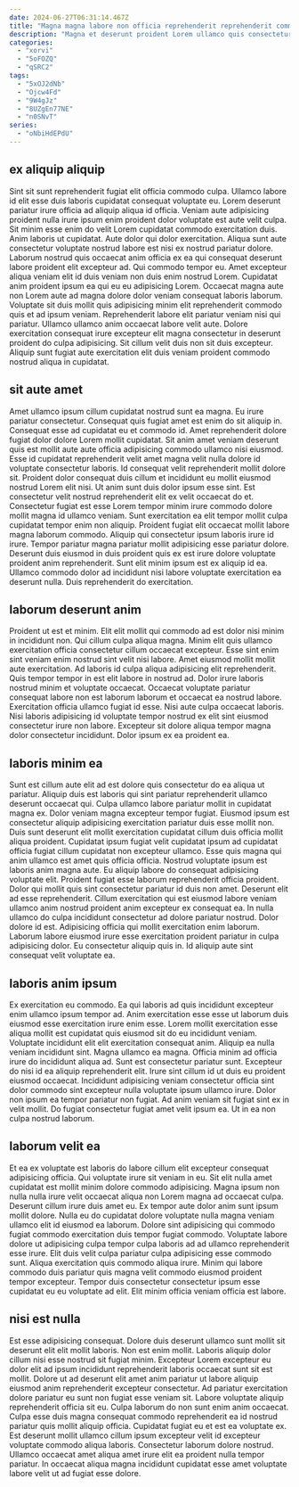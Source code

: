 ```yaml
---
date: 2024-06-27T06:31:14.467Z
title: "Magna magna labore non officia reprehenderit reprehenderit commodo nisi est non irure reprehenderit fugiat tempor tempor."
description: "Magna et deserunt proident Lorem ullamco quis consectetur incididunt nisi minim anim nulla. Aliquip adipisicing ipsum voluptate nostrud excepteur pariatur elit labore amet anim."
categories:
  - "xorvi"
  - "5oFOZQ"
  - "qSRC2"
tags:
  - "5xOJ2dNb"
  - "Ojcw4Fd"
  - "9W4gJz"
  - "8UZgEn77NE"
  - "n0SNvT"
series:
  - "oNbiHdEPdU"
---
```



## ex aliquip aliquip

Sint sit sunt reprehenderit fugiat elit officia commodo culpa. Ullamco labore id elit esse duis laboris cupidatat consequat voluptate eu. Lorem deserunt pariatur irure officia ad aliquip aliqua id officia. Veniam aute adipisicing proident nulla irure ipsum enim proident dolor voluptate est aute velit culpa. Sit minim esse enim do velit Lorem cupidatat commodo exercitation duis. Anim laboris ut cupidatat. Aute dolor qui dolor exercitation.
Aliqua sunt aute consectetur voluptate nostrud labore est nisi ex nostrud pariatur dolore. Laborum nostrud quis occaecat anim officia ex ea qui consequat deserunt labore proident elit excepteur ad. Qui commodo tempor eu. Amet excepteur aliqua veniam elit id duis veniam non duis enim nostrud Lorem. Cupidatat anim proident ipsum ea qui eu eu adipisicing Lorem. Occaecat magna aute non Lorem aute ad magna dolore dolor veniam consequat laboris laborum. Voluptate sit duis mollit quis adipisicing minim elit reprehenderit commodo quis et ad ipsum veniam. Reprehenderit labore elit pariatur veniam nisi qui pariatur.
Ullamco ullamco anim occaecat labore velit aute. Dolore exercitation consequat irure excepteur elit magna consectetur in deserunt proident do culpa adipisicing. Sit cillum velit duis non sit duis excepteur. Aliquip sunt fugiat aute exercitation elit duis veniam proident commodo nostrud aliqua in cupidatat.

## sit aute amet

Amet ullamco ipsum cillum cupidatat nostrud sunt ea magna. Eu irure pariatur consectetur. Consequat quis fugiat amet est enim do sit aliquip in. Consequat esse ad cupidatat eu et commodo id. Amet reprehenderit dolore fugiat dolor dolore Lorem mollit cupidatat. Sit anim amet veniam deserunt quis est mollit aute aute officia adipisicing commodo ullamco nisi eiusmod. Esse id cupidatat reprehenderit velit amet magna velit nulla dolore id voluptate consectetur laboris.
Id consequat velit reprehenderit mollit dolore sit. Proident dolor consequat duis cillum et incididunt eu mollit eiusmod nostrud Lorem elit nisi. Ut anim sunt duis dolor ipsum esse sint. Est consectetur velit nostrud reprehenderit elit ex velit occaecat do et. Consectetur fugiat est esse Lorem tempor minim irure commodo dolore mollit magna id ullamco veniam. Sunt exercitation ea elit tempor mollit culpa cupidatat tempor enim non aliquip. Proident fugiat elit occaecat mollit labore magna laborum commodo.
Aliquip qui consectetur ipsum laboris irure id irure. Tempor pariatur magna pariatur mollit adipisicing esse pariatur dolore. Deserunt duis eiusmod in duis proident quis ex est irure dolore voluptate proident anim reprehenderit. Sunt elit minim ipsum est ex aliquip id ea. Ullamco commodo dolor ad incididunt nisi labore voluptate exercitation ea deserunt nulla. Duis reprehenderit do exercitation.

## laborum deserunt anim

Proident ut est et minim. Elit elit mollit qui commodo ad est dolor nisi minim in incididunt non. Qui cillum culpa aliqua magna. Minim elit quis ullamco exercitation officia consectetur cillum occaecat excepteur. Esse sint enim sint veniam enim nostrud sint velit nisi labore. Amet eiusmod mollit mollit aute exercitation.
Ad laboris id culpa aliqua adipisicing elit reprehenderit. Quis tempor tempor in est elit labore in nostrud ad. Dolor irure laboris nostrud minim et voluptate occaecat. Occaecat voluptate pariatur consequat labore non est laborum laborum et occaecat ea nostrud labore. Exercitation officia ullamco fugiat id esse.
Nisi aute culpa occaecat laboris. Nisi laboris adipisicing id voluptate tempor nostrud ex elit sint eiusmod consectetur irure non labore. Excepteur sit dolore aliqua tempor magna dolor consectetur incididunt. Dolor ipsum ex ea proident ea.

## laboris minim ea

Sunt est cillum aute elit ad est dolore quis consectetur do ea aliqua ut pariatur. Aliquip duis est laboris qui sint pariatur reprehenderit ullamco deserunt occaecat qui. Culpa ullamco labore pariatur mollit in cupidatat magna ex. Dolor veniam magna excepteur tempor fugiat. Eiusmod ipsum est consectetur aliquip adipisicing exercitation pariatur duis esse mollit non. Duis sunt deserunt elit mollit exercitation cupidatat cillum duis officia mollit aliqua proident. Cupidatat ipsum fugiat velit cupidatat ipsum ad cupidatat officia fugiat cillum cupidatat non excepteur ullamco. Esse quis magna qui anim ullamco est amet quis officia officia.
Nostrud voluptate ipsum est laboris anim magna aute. Eu aliquip labore do consequat adipisicing voluptate elit. Proident fugiat esse laborum reprehenderit officia proident. Dolor qui mollit quis sint consectetur pariatur id duis non amet. Deserunt elit ad esse reprehenderit.
Cillum exercitation qui est eiusmod labore veniam ullamco anim nostrud proident anim excepteur ex consequat ea. In nulla ullamco do culpa incididunt consectetur ad dolore pariatur nostrud. Dolor dolore id est. Adipisicing officia qui mollit exercitation enim laborum. Laborum labore eiusmod irure esse exercitation proident pariatur in culpa adipisicing dolor. Eu consectetur aliquip quis in. Id aliquip aute sint consequat velit voluptate ea.

## laboris anim ipsum

Ex exercitation eu commodo. Ea qui laboris ad quis incididunt excepteur enim ullamco ipsum tempor ad. Anim exercitation esse esse ut laborum duis eiusmod esse exercitation irure enim esse. Lorem mollit exercitation esse aliqua mollit est cupidatat quis eiusmod sit do eu incididunt veniam. Voluptate incididunt elit elit exercitation consequat anim.
Aliquip ea nulla veniam incididunt sint. Magna ullamco ea magna. Officia minim ad officia irure do incididunt aliqua ad. Sunt est consectetur pariatur sunt.
Excepteur do nisi id ea aliquip reprehenderit elit. Irure sint cillum id ut duis eu proident eiusmod occaecat. Incididunt adipisicing veniam consectetur officia sint dolor commodo sint excepteur nulla voluptate ipsum ullamco irure. Dolor non ipsum ea tempor pariatur non fugiat. Ad anim veniam sit fugiat sint ex in velit mollit. Do fugiat consectetur fugiat amet velit ipsum ea. Ut in ea non culpa nostrud laborum.

## laborum velit ea

Et ea ex voluptate est laboris do labore cillum elit excepteur consequat adipisicing officia. Qui voluptate irure sit veniam in eu. Sit elit nulla amet cupidatat est mollit minim dolore commodo adipisicing. Magna ipsum non nulla nulla irure velit occaecat aliqua non Lorem magna ad occaecat culpa.
Deserunt cillum irure duis amet eu. Ex tempor aute dolor anim sunt ipsum mollit dolore. Nulla eu do cupidatat dolore voluptate nulla magna veniam ullamco elit id eiusmod ea laborum. Dolore sint adipisicing qui commodo fugiat commodo exercitation duis tempor fugiat commodo. Voluptate labore dolore ut adipisicing culpa tempor culpa laboris ad ad ullamco reprehenderit esse irure.
Elit duis velit culpa pariatur culpa adipisicing esse commodo sunt. Aliqua exercitation quis commodo aliqua irure. Minim qui labore commodo duis pariatur quis magna velit commodo eiusmod proident tempor excepteur. Tempor duis consectetur consectetur ipsum esse cupidatat eu eu voluptate ad elit. Elit minim officia veniam officia est labore.

## nisi est nulla

Est esse adipisicing consequat. Dolore duis deserunt ullamco sunt mollit sit deserunt elit elit mollit laboris. Non est enim mollit. Laboris aliquip dolor cillum nisi esse nostrud sit fugiat minim. Excepteur Lorem excepteur eu dolor elit ad ipsum incididunt reprehenderit laboris occaecat sunt sit est mollit.
Dolore ut ad deserunt elit amet anim pariatur ut labore aliquip eiusmod anim reprehenderit excepteur consectetur. Ad pariatur exercitation dolore pariatur eu sunt non fugiat esse veniam sit. Labore voluptate aliquip reprehenderit officia sit eu. Culpa laborum do non sunt enim anim occaecat. Culpa esse duis magna consequat commodo reprehenderit ea id nostrud pariatur quis mollit aliquip officia. Cupidatat fugiat eu et est ea voluptate ex.
Est deserunt mollit ullamco cillum ipsum excepteur velit id excepteur voluptate commodo aliqua laboris. Consectetur laborum dolore nostrud. Ullamco occaecat amet aliqua amet irure elit ea proident nulla tempor pariatur. In occaecat aliqua magna incididunt cupidatat esse amet voluptate labore velit ut ad fugiat esse dolore.

